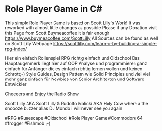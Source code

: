 # Role Player Game in C#
This simple Role Player Game is based on Scott Lilly's Work!
 It was reworked with almost little changes as possible 
 Please if any Donation visit this Page from Scott Buymeacoffee it is fair enough 
 https://www.buymeacoffee.com/ScottLilly
 All Sources can be found as well on Scott Lilly Webpage
 https://scottlilly.com/learn-c-by-building-a-simple-rpg-index/

Hier ein einfach Rollenspiel RPG richtig einfach und Oldschool
Das Hauptaugenmerk liegt hier auf OOP Analyse und programmieren ganz einfach für Anfänger die es einfach richtig lernen wollen und keinen Schrott;-)
Style Guides, Design Pattern wie Solid Principles und viel viel mehr ganz einfach für Newbies von Senior Architekten und Software Entwickler

Cheeeers and Enjoy the Radio Show

Scott Lilly AKA Scott Lilly & Rudolfo Malicki AKA Holy Cow where a the snoooze buzzer alias DJ Mondo i will never see you again 



#RPG #Runescape #Oldschool #Role Player Game #Commodore 64 #frogger #Fishmob ;-)
